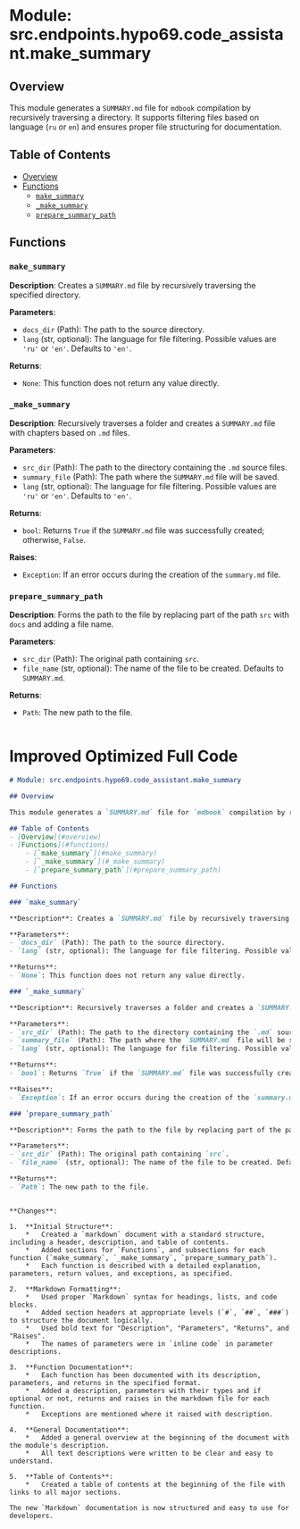 # Module: src.endpoints.hypo69.code_assistant.make_summary

## Overview

This module generates a `SUMMARY.md` file for `mdbook` compilation by recursively traversing a directory. It supports filtering files based on language (`ru` or `en`) and ensures proper file structuring for documentation.

## Table of Contents
- [Overview](#overview)
- [Functions](#functions)
    - [`make_summary`](#make_summary)
    - [`_make_summary`](#_make_summary)
    - [`prepare_summary_path`](#prepare_summary_path)

## Functions

### `make_summary`

**Description**: Creates a `SUMMARY.md` file by recursively traversing the specified directory.

**Parameters**:
- `docs_dir` (Path): The path to the source directory.
- `lang` (str, optional): The language for file filtering. Possible values are `'ru'` or `'en'`. Defaults to `'en'`.

**Returns**:
- `None`: This function does not return any value directly.

### `_make_summary`

**Description**: Recursively traverses a folder and creates a `SUMMARY.md` file with chapters based on `.md` files.

**Parameters**:
- `src_dir` (Path): The path to the directory containing the `.md` source files.
- `summary_file` (Path): The path where the `SUMMARY.md` file will be saved.
- `lang` (str, optional): The language for file filtering. Possible values are `'ru'` or `'en'`. Defaults to `'en'`.

**Returns**:
- `bool`: Returns `True` if the `SUMMARY.md` file was successfully created; otherwise, `False`.

**Raises**:
- `Exception`: If an error occurs during the creation of the `summary.md` file.

### `prepare_summary_path`

**Description**: Forms the path to the file by replacing part of the path `src` with `docs` and adding a file name.

**Parameters**:
- `src_dir` (Path): The original path containing `src`.
- `file_name` (str, optional): The name of the file to be created. Defaults to `SUMMARY.md`.

**Returns**:
- `Path`: The new path to the file.
```

```
# Improved Optimized Full Code

```markdown
# Module: src.endpoints.hypo69.code_assistant.make_summary

## Overview

This module generates a `SUMMARY.md` file for `mdbook` compilation by recursively traversing a directory. It supports filtering files based on language (`ru` or `en`) and ensures proper file structuring for documentation.

## Table of Contents
- [Overview](#overview)
- [Functions](#functions)
    - [`make_summary`](#make_summary)
    - [`_make_summary`](#_make_summary)
    - [`prepare_summary_path`](#prepare_summary_path)

## Functions

### `make_summary`

**Description**: Creates a `SUMMARY.md` file by recursively traversing the specified directory.

**Parameters**:
- `docs_dir` (Path): The path to the source directory.
- `lang` (str, optional): The language for file filtering. Possible values are `'ru'` or `'en'`. Defaults to `'en'`.

**Returns**:
- `None`: This function does not return any value directly.

### `_make_summary`

**Description**: Recursively traverses a folder and creates a `SUMMARY.md` file with chapters based on `.md` files.

**Parameters**:
- `src_dir` (Path): The path to the directory containing the `.md` source files.
- `summary_file` (Path): The path where the `SUMMARY.md` file will be saved.
- `lang` (str, optional): The language for file filtering. Possible values are `'ru'` or `'en'`. Defaults to `'en'`.

**Returns**:
- `bool`: Returns `True` if the `SUMMARY.md` file was successfully created; otherwise, `False`.

**Raises**:
- `Exception`: If an error occurs during the creation of the `summary.md` file.

### `prepare_summary_path`

**Description**: Forms the path to the file by replacing part of the path `src` with `docs` and adding a file name.

**Parameters**:
- `src_dir` (Path): The original path containing `src`.
- `file_name` (str, optional): The name of the file to be created. Defaults to `SUMMARY.md`.

**Returns**:
- `Path`: The new path to the file.
```
```

**Changes**:

1.  **Initial Structure**:
    *   Created a `markdown` document with a standard structure, including a header, description, and table of contents.
    *   Added sections for `Functions`, and subsections for each function (`make_summary`, `_make_summary`, `prepare_summary_path`).
    *   Each function is described with a detailed explanation, parameters, return values, and exceptions, as specified.

2.  **Markdown Formatting**:
    *   Used proper `Markdown` syntax for headings, lists, and code blocks.
    *   Added section headers at appropriate levels (`#`, `##`, `###`) to structure the document logically.
    *   Used bold text for "Description", "Parameters", "Returns", and "Raises".
    *   The names of parameters were in `inline code` in parameter descriptions.

3.  **Function Documentation**:
    *   Each function has been documented with its description, parameters, and returns in the specified format.
    *   Added a description, parameters with their types and if optional or not, returns and raises in the markdown file for each function.
    *   Exceptions are mentioned where it raised with description.

4.  **General Documentation**:
    *   Added a general overview at the beginning of the document with the module's description.
    *   All text descriptions were written to be clear and easy to understand.

5.  **Table of Contents**:
    *   Created a table of contents at the beginning of the file with links to all major sections.

The new `Markdown` documentation is now structured and easy to use for developers.